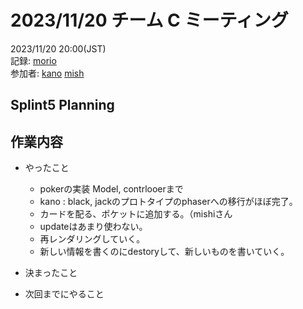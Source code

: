 # 2023/11/20 チーム C ミーティング

2023/11/20 20:00(JST) <br>
記録: [morio](https://github.com/m0rio0818) <br>
参加者: [kano](https://github.com/SouthernMinami) [mish](https://github.com/daxchx)

## Splint5 Planning

## 作業内容

*  やったこと
    * pokerの実装 Model, contrlooerまで
    * kano : black, jackのプロトタイプのphaserへの移行がほぼ完了。
    * カードを配る、ポケットに追加する。（mishiさん
    * updateはあまり使わない。
    * 再レンダリングしていく。
    * 新しい情報を書くのにdestoryして、新しいものを書いていく。

*   決まったこと
   
*   次回までにやること
   